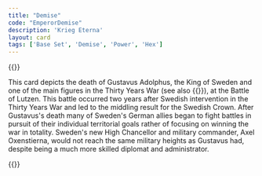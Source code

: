 ```yaml
---
title: "Demise"
code: "EmperorDemise"
description: 'Krieg Eterna'
layout: card
tags: ['Base Set', 'Demise', 'Power', 'Hex']
---
```

{{<card-detail-page title="EmperorDemise" artwork="Battle of Lutzen by Carl Wahlbom (1855)" >}}
<p class="rule-paragraph">
This card depicts the death of Gustavus Adolphus, the King of Sweden and one of the main figures in the Thirty Years War (see also {{<cardlink name="Lion King" code="lion-king">}}), at the Battle of Lutzen. This battle occurred two years after Swedish intervention in the Thirty Years War and led to the middling result for the Swedish Crown. After Gustavus's death many of Sweden's German allies began to fight battles in pursuit of their individual territorial goals rather of focusing on winning the war in totality. Sweden's new High Chancellor and military commander, Axel Oxenstierna, would not reach the same military heights as Gustavus had, despite being a much more skilled diplomat and administrator.
</p>
{{</card-detail-page>}}

